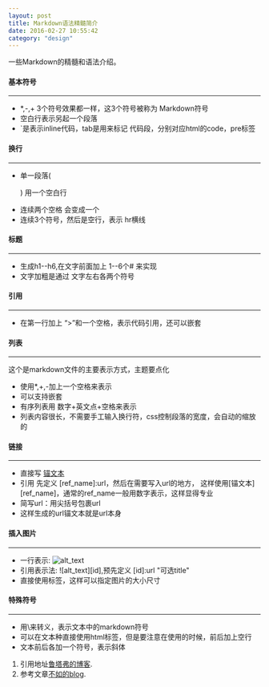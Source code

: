 ```yaml
---
layout: post
title: Markdown语法精髓简介
date: 2016-02-27 10:55:42
category: "design"
---
```


一些Markdown的精髓和语法介绍。

#### 基本符号
---

* *,-,+ 3个符号效果都一样，这3个符号被称为 Markdown符号
* 空白行表示另起一个段落
* `是表示inline代码，tab是用来标记 代码段，分别对应html的code，pre标签

#### 换行
---

* 单一段落( <p>) 用一个空白行
* 连续两个空格 会变成一个 <br>
* 连续3个符号，然后是空行，表示 hr横线

#### 标题
---

* 生成h1--h6,在文字前面加上 1--6个# 来实现
* 文字加粗是通过 文字左右各两个符号

#### 引用
---

* 在第一行加上 “>”和一个空格，表示代码引用，还可以嵌套

#### 列表
---

这个是markdown文件的主要表示方式，主题要点化

* 使用*,+,-加上一个空格来表示
* 可以支持嵌套
* 有序列表用 数字+英文点+空格来表示
* 列表内容很长，不需要手工输入换行符，css控制段落的宽度，会自动的缩放的

#### 链接
---

* 直接写 [锚文本](url "可选的title")
* 引用 先定义 [ref_name]:url，然后在需要写入url的地方， 这样使用[锚文本][ref_name]，通常的ref_name一般用数字表示，这样显得专业
* 简写url：用尖括号包裹url
* 这样生成的url锚文本就是url本身

#### 插入图片
---

* 一行表示: ![alt_text](url "可选的title")
* 引用表示法: ![alt_text][id],预先定义 [id]:url "可选title"
* 直接使用<img>标签，这样可以指定图片的大小尺寸

#### 特殊符号
---

* 用\来转义，表示文本中的markdown符号
* 可以在文本种直接使用html标签，但是要注意在使用的时候，前后加上空行
* 文本前后各加一个符号，表示斜体

1. 引用地址[鲁塔弗的博客](http://lutaf.com/markdown-simple-usage.htm "鲁塔弗的博客").
2. 参考文章[不如的blog](http://ibruce.info/2013/11/26/markdown/ "不如的blog").